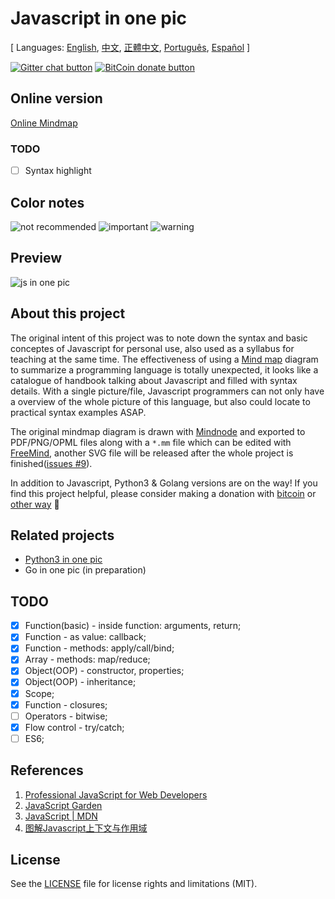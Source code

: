 # Javascript in one pic

[ Languages: [English](README.md), [中文](README-zh.md), [正體中文](README-zh_TW.md), [Português](README-pt_BR.md), [Español](README-es_MX.md) ]

<!-- BADGES/ -->

[![Gitter chat button](https://img.shields.io/badge/gitter-Join%20Chat-brightgreen.svg)](https://gitter.im/coodict/javascript-in-one-pic)
[![BitCoin donate button](https://img.shields.io/badge/bitcoin-donate-yellow.svg)](https://www.coinbase.com/rainyear)

<!-- /BADGES -->

## Online version

[Online Mindmap](http://coodict.github.io/javascript-in-one-pic/)

### TODO

- [ ] Syntax highlight

## Color notes

![not recommended](https://img.shields.io/badge/%237E1600-not%20recommended-7E1600.svg)
![important](https://img.shields.io/badge/%234E8D20-important-4E8D20.svg)
![warning](https://img.shields.io/badge/%23DE2B00-warning-DE2B00.svg)

## Preview

![js in one pic](js%20in%20one%20pic.png)

## About this project

The original intent of this project was to note down the syntax and basic conceptes of Javascript for personal use, also used as a syllabus for teaching at the same time. The effectiveness of using a [Mind map](https://en.wikipedia.org/wiki/Mind_map) diagram to summarize a programming language is totally unexpected, it looks like a catalogue of handbook talking about Javascript and filled with syntax details. With a single picture/file, Javascript programmers can not only have a overview of the whole picture of this language, but also could locate to practical syntax examples ASAP.

The original mindmap diagram is drawn with [Mindnode](https://mindnode.com/) and exported to PDF/PNG/OPML files along with a `*.mm` file which can be edited with [FreeMind](http://freemind.sourceforge.net), another SVG file will be released after the whole project is finished([issues #9](https://github.com/coodict/javascript-in-one-pic/issues/9)).

In addition to Javascript, Python3 & Golang versions are on the way! If you find this project helpful, please consider making a donation with [bitcoin](https://www.coinbase.com/rainyear) or [other way](https://github.com/rainyear/lolita/wiki/Donation) :beers:

## Related projects

* [Python3 in one pic](https://github.com/coodict/python3-in-one-pic)
* Go in one pic (in preparation)

## TODO

- [X] Function(basic) - inside function: arguments, return;
- [X] Function - as value: callback;
- [X] Function - methods: apply/call/bind;
- [X] Array - methods: map/reduce;
- [X] Object(OOP) - constructor, properties;
- [X] Object(OOP) - inheritance;
- [X] Scope;
- [X] Function - closures;
- [ ] Operators - bitwise;
- [X] Flow control - try/catch;
- [ ] ES6;

## References

1. [Professional JavaScript for Web Developers](http://www.amazon.cn/gp/offer-listing/1118026691/ref=tmm_pap_new_olp_sr?ie=UTF8&condition=new&sr=&qid=)
2. [JavaScript Garden](http://bonsaiden.github.io/JavaScript-Garden/)
3. [JavaScript | MDN](https://developer.mozilla.org/en-US/docs/Web/JavaScript)
4. [图解Javascript上下文与作用域](http://blog.rainy.im/2015/07/04/scope-chain-and-prototype-chain-in-js/)

## License
See the [LICENSE](LICENSE) file for license rights and limitations (MIT).
